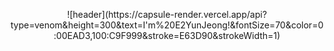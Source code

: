 <p align = "center">
![header](https://capsule-render.vercel.app/api?type=venom&height=300&text=I'm%20E2YunJeong!&fontSize=70&color=0:00EAD3,100:C9F999&stroke=E63D90&strokeWidth=1)
</p>
<br>
